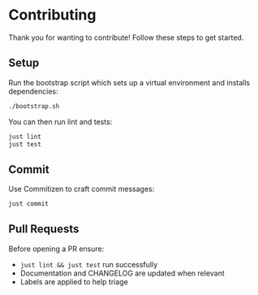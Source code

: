 # Contributing

Thank you for wanting to contribute! Follow these steps to get started.

## Setup

Run the bootstrap script which sets up a virtual environment and installs dependencies:

```bash
./bootstrap.sh
```

You can then run lint and tests:

```bash
just lint
just test
```

## Commit

Use Commitizen to craft commit messages:

```bash
just commit
```

## Pull Requests

Before opening a PR ensure:

- `just lint && just test` run successfully
- Documentation and CHANGELOG are updated when relevant
- Labels are applied to help triage


